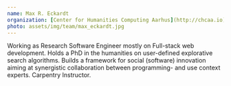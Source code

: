 ```yaml
---
name: Max R. Eckardt
organization: [Center for Humanities Computing Aarhus](http://chcaa.io) at Aarhus University
photo: assets/img/team/max_eckardt.jpg
---
```


Working as Research Software Engineer mostly on Full-stack web development. Holds a PhD in the humanities on user-defined explorative search algorithms. Builds a framework
for social (software) innovation aiming at synergistic collaboration between programming- and use context experts. Carpentry Instructor.
